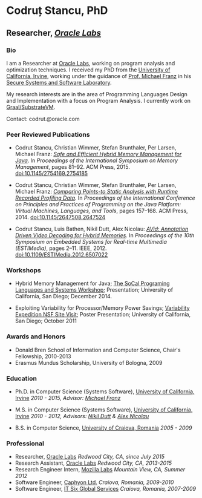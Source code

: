 # Codruț Stancu, PhD

## Researcher, _[Oracle Labs](http://labs.oracle.com/)_

### Bio

I am a Researcher at [Oracle Labs](http://labs.oracle.com), working on program analysis and optimization techniques.
I received my PhD from the [University of California, Irvine](http://uci.edu), working under the guidance of [Prof. Michael Franz](http://www.michaelfranz.com) in his [Secure Systems and Software Laboratory](http://www.ssllab.org).

My research interests are in the area of Programming Languages Design and Implementation with a focus on Program Analysis. I currently work on [Graal/SubstrateVM](https://github.com/graalvm).

Contact: codrut.<lastname>@oracle.com

### Peer Reviewed Publications

- Codrut Stancu, Christian Wimmer, Stefan Brunthaler, Per Larsen, Michael Franz: _[Safe and Efficient Hybrid Memory Management for Java](http://www.ics.uci.edu/~lstancu/p81-stancu.pdf)_. In _Proceedings of the International Symposium on Memory Management_, pages 81–92. ACM Press, 2015. [doi:10.1145/2754169.2754185](http://dx.doi.org/10.1145/2754169.2754185)

- Codrut Stancu, Christian Wimmer, Stefan Brunthaler, Per Larsen, Michael Franz: _[Comparing Points-to Static Analysis with Runtime Recorded Profiling Data](http://www.ics.uci.edu/~lstancu/p157-stancu.pdf)_. In _Proceedings of the International Conference on Principles and Practices of Programming on the Java Platform: Virtual Machines, Languages, and Tools_, pages 157–168. ACM Press, 2014. [doi:10.1145/2647508.2647524](http://dx.doi.org/10.1145/2647508.2647524)

- Codrut Stancu, Luis Bathen, Nikil Dutt, Alex Nicolau: _[AVid: Annotation Driven Video Decoding for Hybrid Memories](http://www.ics.uci.edu/~lstancu/06507022.pdf)_. In _Proceedings of the 10th Symposium on Embedded Systems for Real-time Multimedia (ESTIMedia)_, pages 2–11. IEEE, 2012. [doi:10.1109/ESTIMedia.2012.6507022](http://dx.doi.org/10.1109/ESTIMedia.2012.6507022)

### Workshops

- Hybrid Memory Management for Java; [The SoCal Programing Languages and Systems Workshop](http://socalpls.org/); Presentation; University of California, San Diego; December 2014.

- Exploiting Variability for Processor/Memory Power Savings; [Variability Expedition NSF Site Visit](http://www.variability.org); Poster Presentation; University of California, San Diego; October 2011

### Awards and Honors

- Donald Bren School of Information and Computer Science, Chair's Fellowship, 2010-2013
- Erasmus Mundus Scholarship, University of Bologna, 2009

### Education

- Ph.D. in Computer Science (Systems Software), [University of California, Irvine](http://uci.edu/)
_2010 - 2015, Advisor: [Michael Franz](http://www.michaelfranz.com/)_

- M.S. in Computer Science (Systems Software), [University of California, Irvine](http://uci.edu/)
_2010 - 2012, Advisors: [Nikil Dutt](http://www.ics.uci.edu/~dutt/) & [Alex Nicolau](http://www.ics.uci.edu/~nicolau/)_

- B.S. in Computer Science, [University of Craiova, Romania](http://software.ucv.ro/en/)
_2005 - 2009_


### Professional

- Researcher, [Oracle Labs](http://labs.oracle.com/) _Redwood City, CA, since July 2015_
- Research Assistant, [Oracle Labs](http://labs.oracle.com/) _Redwood City, CA, 2013-2015_
- Research Engineer Intern, [Mozilla Labs](http://mozillalabs.com/) _Mountain View, CA, Summer 2012_
- Software Engineer, [Caphyon Ltd.](http://www.caphyon.com/) _Craiova, Romania, 2009-2010_
- Software Engineer, [IT Six Global Services](https://www.itsix.com/) _Craiova, Romania, 2007-2009_
